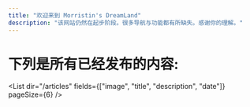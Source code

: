 ```yaml
---
title: "欢迎来到 Morristin's DreamLand"
description: "该网站仍然在起步阶段。很多导航与功能都有所缺失。感谢你的理解。"
---
```


# 下列是所有已经发布的内容:

<List 
  dir="/articles"
  fields={["image", "title", "description", "date"]}
  pageSize={6}
/>
